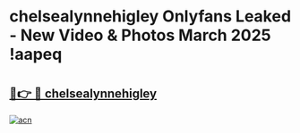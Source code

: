 # chelsealynnehigley Onlyfans Leaked - New Video & Photos March 2025 !aapeq

# <h2><a href="https://uesmrf.iuczelnia.edu.pl?title=chelsealynnehigley&ref=aapeq">🔗👉 🔴 chelsealynnehigley</a></h2>

[![acn](https://github.com/user-attachments/assets/0f9c940e-d8b0-45ae-aac7-cd30a18b3e1c)](https://uesmrf.iuczelnia.edu.pl?title=chelsealynnehigley&ref=aapeq)


